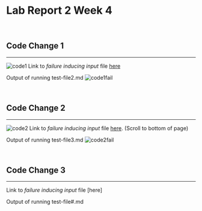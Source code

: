 # Lab Report 2 Week 4

<br>

## Code Change 1
---

![code1](https://user-images.githubusercontent.com/97699019/151641886-1f5306b1-ce78-4cef-9c6f-d7c2c7f7c189.png)
Link to *failure inducing input* file [here](https://github.com/rpaquia/markdown-parse/commit/c926608224519bd4672639f8f64ea288f764bbc3)

Output of running test-file2.md
![code1fail](https://user-images.githubusercontent.com/97699019/151642353-65c469f2-262c-42a0-86b1-bce1656e6e1e.png)



<br>

## Code Change 2
---

![code2](https://user-images.githubusercontent.com/97699019/151643768-a736fc36-ecb6-4f36-8558-8beaab51eb8e.png)
Link to *failure inducing input* file [here](https://github.com/rpaquia/markdown-parse/commit/bfbc183db0254b32fedab59057019ab1f57c8b65#diff-72d0164ca2d60c8d0fdc3b1a93d3e1a746eb8532639f111eda62faf046aa6f92). (Scroll to bottom of page)

Output of running test-file3.md
![code2fail](https://user-images.githubusercontent.com/97699019/151643771-192c1f6c-1b89-4c61-97f2-a80892399de6.png)

<br>

## Code Change 3
---

Link to *failure inducing input* file [here]



Output of running test-file#.md

<br>
